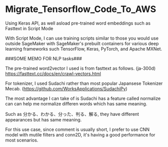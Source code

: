 # Migrate_Tensorflow_Code_To_AWS
Using Keras API, as well asload pre-trained word embeddings such as Fasttext in Script Mode

With Script Mode, I can use training scripts similar to those you would use outside SageMaker with SageMaker's prebuilt containers for various deep learning frameworks such TensorFlow, Keras, PyTorch, and Apache MXNet.



###SOME MEMO FOR NLP tasks###

The pre-trained word2vector I used is from fasttext as follows. (ja-300d)
https://fasttext.cc/docs/en/crawl-vectors.html

For tokenizer, I used Sudachi rather than most popular Japansese Tokenizer Mecab. (https://github.com/WorksApplications/SudachiPy)

The most advantage I can take of is Sudachi has a feature called normalize can can help me normalize differen words which has same meaning.

Such as 分かる、わかる、分った、判る、解る, they have different appearances but has same meaning.

For this use case, since comment is usually short, I prefer to use CNN model with mutile filters and conn2D, it's having a good performance for most scenarios.
